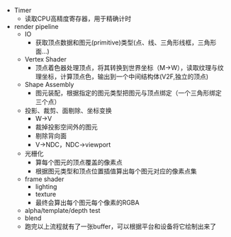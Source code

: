 - Timer
  - 读取CPU高精度寄存器，用于精确计时
- render pipeline
  - IO
    - 获取顶点数据和图元(primitive)类型(点、线、三角形线框，三角形面...)
  - Vertex Shader
    - 顶点着色器处理顶点，将其转换到世界坐标（M->W），读取纹理与纹理坐标，计算顶点色，输出到一个中间结构体(V2F,独立的顶点)
  - Shape Assembly
    -  图元装配，根据指定的图元类型把图元与顶点绑定（一个三角形绑定三个点）
  - 投影、裁剪、面剔除、坐标变换
    - W->V
    - 裁掉投影空间外的图元
    - 剔除背向面
    - V->NDC，NDC->viewport
  - 光栅化
    - 算每个图元的顶点覆盖的像素点
    - 根据图元类型和顶点位置插值算出每个图元对应的像素点集
  - frame shader
    - lighting
    - texture
    - 最终会算出每个图元每个像素的RGBA
  - alpha/template/depth test
  - blend
  - 跑完以上流程就有了一张buffer，可以根据平台和设备将它绘制出来了